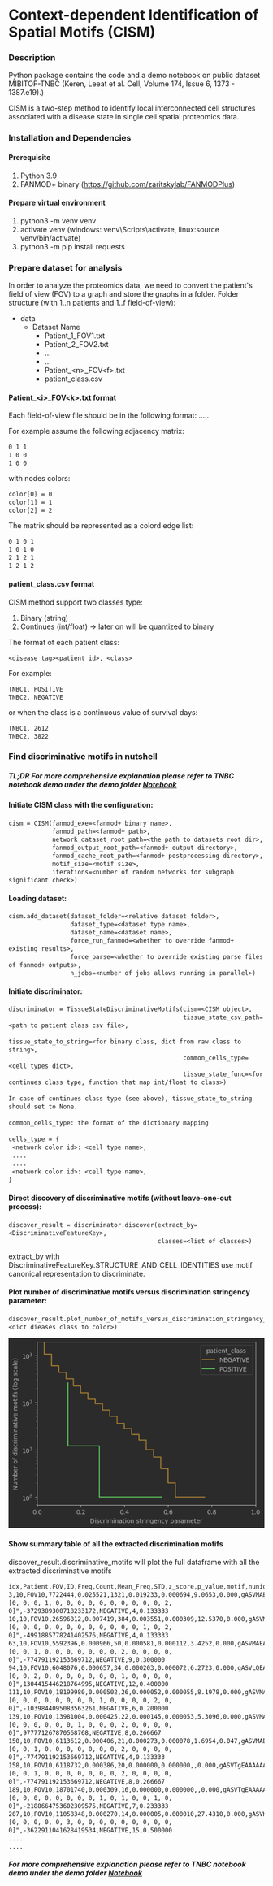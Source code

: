 # Context-dependent Identification of Spatial Motifs (CISM)

### Description
Python package contains the code and a demo notebook on public dataset MIBITOF-TNBC (Keren, Leeat et al.
Cell, Volume 174, Issue 6, 1373 - 1387.e19).)

CISM is a two-step method to identify local interconnected cell structures associated with a disease state in single cell spatial proteomics data.

### Installation and Dependencies

#### Prerequisite

1. Python 3.9
2. FANMOD+ binary (https://github.com/zaritskylab/FANMODPlus)

#### Prepare virtual environment

1. python3 -m venv venv
2. activate venv (windows: venv\Scripts\activate, linux:source venv/bin/activate)
3. python3 -m pip install requests

### Prepare dataset for analysis
In order to analyze the proteomics data, we need to convert the patient's field of view (FOV) to a graph and store the graphs in a folder.
Folder structure (with 1..n patients and 1..f field-of-view):
- data
  - Dataset Name
    - Patient_1_FOV1.txt
    - Patient_2_FOV2.txt
    - ...
    - ...
    - Patient_\<n>_FOV\<f>.txt
    - patient_class.csv

#### Patient_\<i>_FOV\<k>.txt format
Each field-of-view file should be in the following format:
<src cell id> <dst cell id> <src cell color id> <dst cell color id>
.....
<src cell id> <dst cell id> <src cell color id> <dst cell color id>

For example assume the following adjacency matrix:

    0 1 1
    1 0 0
    1 0 0

with nodes colors:

    color[0] = 0
    color[1] = 1
    color[2] = 2

The matrix should be represented as a colord edge list:

    0 1 0 1
    1 0 1 0
    2 1 2 1
    1 2 1 2

#### patient_class.csv format
CISM method support two classes type:
1. Binary (string)
2. Continues (int/float) -> later on will be quantized to binary

The format of each patient class:

    <disease tag><patient id>, <class>

For example:

    TNBC1, POSITIVE
    TNBC2, NEGATIVE

or when the class is a continuous value of survival days:

    TNBC1, 2612
    TNBC2, 3822

### Find discriminative motifs in nutshell
##### TL;DR For more comprehensive explanation please refer to TNBC notebook demo under the demo folder [Notebook](./analysis/Tutorial/mibitof_tnbc_tutorial.ipynb)

#### Initiate CISM class with the configuration:

    cism = CISM(fanmod_exe=<fanmod+ binary name>,
                fanmod_path=<fanmod+ path>,
                network_dataset_root_path=<the path to datasets root dir>,
                fanmod_output_root_path=<fanmod+ output directory>,
                fanmod_cache_root_path=<fanmod+ postprocessing directory>,
                motif_size=<motif size>,
                iterations=<number of random networks for subgraph significant check>)


#### Loading dataset:

    cism.add_dataset(dataset_folder=<relative dataset folder>, 
                     dataset_type=<dataset type name>, 
                     dataset_name=<dataset name>, 
                     force_run_fanmod=<whether to override fanmod+ existing results>, 
                     force_parse=<whether to override existing parse files of fanmod+ outputs>, 
                     n_jobs=<number of jobs allows running in parallel>)

#### Initiate discriminator:

    discriminator = TissueStateDiscriminativeMotifs(cism=<CISM object>,
                                                    tissue_state_csv_path=<path to patient class csv file>,
                                                    tissue_state_to_string=<for binary class, dict from raw class to string>,
                                                    common_cells_type=<cell types dict>,
                                                    tissue_state_func=<for continues class type, function that map int/float to class>)

    In case of continues class type (see above), tissue_state_to_string should set to None.

    common_cells_type: the format of the dictionary mapping

    cells_type = {
     <network color id>: <cell type name>,
     ....
     ....
     <network color id>: <cell type name>,
    }

#### Direct discovery of discriminative motifs (without leave-one-out process):

    discover_result = discriminator.discover(extract_by=<DiscriminativeFeatureKey>, 
                                             classes=<list of classes>)
    
extract_by with DiscriminativeFeatureKey.STRUCTURE_AND_CELL_IDENTITIES use motif canonical representation to discriminate.


#### Plot number of discriminative motifs versus discrimination stringency parameter:

    discover_result.plot_number_of_motifs_versus_discrimination_stringency_parameter(class_to_color=<dict dieases class to color>)

![img.png](img.png)

#### Show summary table of all the extracted discrimination motifs
discover_result.discriminative_motifs will plot the full dataframe with all the extracted discriminative motifs
    
    idx,Patient,FOV,ID,Freq,Count,Mean_Freq,STD,z_score,p_value,motif,nunique_colors,Disease,Patient_uId,colors_vec,colors_vec_hash,patient_class,patient_count,patient_percentage
    3,10,FOV10,7722444,0.025521,1321,0.019233,0.000694,9.0653,0.000,gASVMAEAAAAAAACMGG5ldHdvcmt4LmNsYXNzZXMuZGlncmFwaJSMB0RpR3JhcGiUk5QpgZR9lCiMBWdyYXBolH2UjAVfbm9kZZR9lChLAX2UjAR0eXBllIwBM5RzSwJ9lGgKjAIxNJRzSwN9lGgKjAIxNJRzdYwEX2FkapR9lChLAX2USwJ9lIwFbGFiZWyUjACU...,2,TNBC,TNBC10,"[0, 0, 0, 1, 0, 0, 0, 0, 0, 0, 0, 0, 0, 0, 2, 0]",-3729389300718233172,NEGATIVE,4,0.133333
    10,10,FOV10,26596812,0.007419,384,0.003551,0.000309,12.5370,0.000,gASVMQEAAAAAAACMGG5ldHdvcmt4LmNsYXNzZXMuZGlncmFwaJSMB0RpR3JhcGiUk5QpgZR9lCiMBWdyYXBolH2UjAVfbm9kZZR9lChLAX2UjAR0eXBllIwCMTKUc0sCfZRoCowCMTSUc0sDfZRoCowCMTSUc3WMBF9hZGqUfZQoSwF9lEsCfZSMBWxhYmVslIwA...,2,TNBC,TNBC10,"[0, 0, 0, 0, 0, 0, 0, 0, 0, 0, 0, 0, 1, 0, 2, 0]",-4991885778241402576,NEGATIVE,4,0.133333
    63,10,FOV10,5592396,0.000966,50,0.000581,0.000112,3.4252,0.000,gASVMAEAAAAAAACMGG5ldHdvcmt4LmNsYXNzZXMuZGlncmFwaJSMB0RpR3JhcGiUk5QpgZR9lCiMBWdyYXBolH2UjAVfbm9kZZR9lChLAX2UjAR0eXBllIwBMpRzSwJ9lGgKjAIxMJRzSwN9lGgKjAIxMJRzdYwEX2FkapR9lChLAX2USwJ9lIwFbGFiZWyUjACU...,2,TNBC,TNBC10,"[0, 0, 1, 0, 0, 0, 0, 0, 0, 0, 2, 0, 0, 0, 0, 0]",-774791192153669712,NEGATIVE,9,0.300000
    94,10,FOV10,6048076,0.000657,34,0.000203,0.000072,6.2723,0.000,gASVLQEAAAAAAACMGG5ldHdvcmt4LmNsYXNzZXMuZGlncmFwaJSMB0RpR3JhcGiUk5QpgZR9lCiMBWdyYXBolH2UjAVfbm9kZZR9lChLAX2UjAR0eXBllIwBMpRzSwJ9lGgKaAtzSwN9lGgKjAIxMJRzdYwEX2FkapR9lChLAX2UKEsCfZSMBWxhYmVslIwAlHNL...,2,TNBC,TNBC10,"[0, 0, 2, 0, 0, 0, 0, 0, 0, 0, 1, 0, 0, 0, 0, 0]",1304415446218764995,NEGATIVE,12,0.400000
    111,10,FOV10,18199980,0.000502,26,0.000052,0.000055,8.1978,0.000,gASVMAEAAAAAAACMGG5ldHdvcmt4LmNsYXNzZXMuZGlncmFwaJSMB0RpR3JhcGiUk5QpgZR9lCiMBWdyYXBolH2UjAVfbm9kZZR9lChLAX2UjAR0eXBllIwBOJRzSwJ9lGgKjAIxM5RzSwN9lGgKjAIxM5RzdYwEX2FkapR9lChLAX2USwJ9lIwFbGFiZWyUjACU...,2,TNBC,TNBC10,"[0, 0, 0, 0, 0, 0, 0, 0, 1, 0, 0, 0, 0, 2, 0, 0]",-1039844095083563261,NEGATIVE,6,0.200000
    139,10,FOV10,13981004,0.000425,22,0.000145,0.000053,5.3096,0.000,gASVMAEAAAAAAACMGG5ldHdvcmt4LmNsYXNzZXMuZGlncmFwaJSMB0RpR3JhcGiUk5QpgZR9lCiMBWdyYXBolH2UjAVfbm9kZZR9lChLAX2UjAR0eXBllIwBNpRzSwJ9lGgKjAIxMJRzSwN9lGgKjAIxMJRzdYwEX2FkapR9lChLAX2USwJ9lIwFbGFiZWyUjACU...,2,TNBC,TNBC10,"[0, 0, 0, 0, 0, 0, 1, 0, 0, 0, 2, 0, 0, 0, 0, 0]",977771267870568768,NEGATIVE,8,0.266667
    150,10,FOV10,6113612,0.000406,21,0.000273,0.000078,1.6954,0.047,gASVMAEAAAAAAACMGG5ldHdvcmt4LmNsYXNzZXMuZGlncmFwaJSMB0RpR3JhcGiUk5QpgZR9lCiMBWdyYXBolH2UjAVfbm9kZZR9lChLAX2UjAR0eXBllIwBMpRzSwJ9lGgKjAIxMJRzSwN9lGgKjAIxMJRzdYwEX2FkapR9lChLAX2UKEsCfZSMBWxhYmVslIwA...,2,TNBC,TNBC10,"[0, 0, 1, 0, 0, 0, 0, 0, 0, 0, 2, 0, 0, 0, 0, 0]",-774791192153669712,NEGATIVE,4,0.133333
    158,10,FOV10,6118732,0.000386,20,0.000000,0.000000,,0.000,gASVTgEAAAAAAACMGG5ldHdvcmt4LmNsYXNzZXMuZGlncmFwaJSMB0RpR3JhcGiUk5QpgZR9lCiMBWdyYXBolH2UjAVfbm9kZZR9lChLAX2UjAR0eXBllIwBMpRzSwJ9lGgKjAIxMJRzSwN9lGgKjAIxMJRzdYwEX2FkapR9lChLAX2UKEsCfZSMBWxhYmVslIwA...,2,TNBC,TNBC10,"[0, 0, 1, 0, 0, 0, 0, 0, 0, 0, 2, 0, 0, 0, 0, 0]",-774791192153669712,NEGATIVE,8,0.266667
    189,10,FOV10,18701740,0.000309,16,0.000000,0.000000,,0.000,gASVTgEAAAAAAACMGG5ldHdvcmt4LmNsYXNzZXMuZGlncmFwaJSMB0RpR3JhcGiUk5QpgZR9lCiMBWdyYXBolH2UjAVfbm9kZZR9lChLAX2UjAR0eXBllIwBOJRzSwJ9lGgKjAIxMJRzSwN9lGgKjAIxM5RzdYwEX2FkapR9lChLAX2UKEsCfZSMBWxhYmVslIwA...,3,TNBC,TNBC10,"[0, 0, 0, 0, 0, 0, 0, 0, 1, 0, 1, 0, 0, 1, 0, 0]",-2188664753602309575,NEGATIVE,7,0.233333
    207,10,FOV10,11058348,0.000270,14,0.000005,0.000010,27.4310,0.000,gASVKgEAAAAAAACMGG5ldHdvcmt4LmNsYXNzZXMuZGlncmFwaJSMB0RpR3JhcGiUk5QpgZR9lCiMBWdyYXBolH2UjAVfbm9kZZR9lChLAX2UjAR0eXBllIwBNZRzSwJ9lGgKaAtzSwN9lGgKaAtzdYwEX2FkapR9lChLAX2USwN9lIwFbGFiZWyUjACUc3NLAn2U...,1,TNBC,TNBC10,"[0, 0, 0, 0, 0, 3, 0, 0, 0, 0, 0, 0, 0, 0, 0, 0]",-3622911041628419534,NEGATIVE,15,0.500000
    ....
    ....

##### For more comprehensive explanation please refer to TNBC notebook demo under the demo folder [Notebook](./analysis/Tutorial/mibitof_tnbc_tutorial.ipynb)

